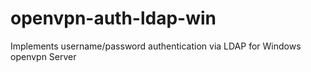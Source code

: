 # openvpn-auth-ldap-win
Implements username/password authentication via LDAP for Windows openvpn Server
